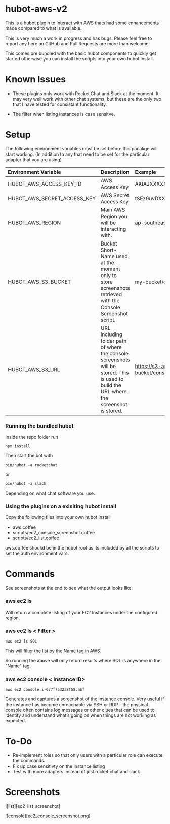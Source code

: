 # hubot-aws-v2
This is a hubot plugin to interact with AWS thats had some enhancements made compared to what is available. 

This is very much a work in progress and has bugs. Please feel free to report any here on GitHub and Pull Requests are more than welcome.

This comes pre bundled with the basic hubot components to quickly get started otherwise you can install the scripts into your own hubot install.


# Known Issues
* These plugins only work with Rocket.Chat and Slack at the moment. It may very well work with other chat systems, but these are the only two that I have tested for consistant functionality. 

* The filter when listing instances is case sensitve. 



# Setup
The following environment variables must be set before this pacakge will start working. (In addition to any that need to be set for the particular adapter that you are using)

Environment Variable | Description | Example
:---- | :---- | :----
HUBOT_AWS_ACCESS_KEY_ID | AWS Access Key | AKIAJXXXXXXSSSSQYZKQ
HUBOT_AWS_SECRET_ACCESS_KEY | AWS Secret Access Key | tSEz9uvDXXXXXXXqO5yXXFGmXXnXXGXXZRj8XXXX
HUBOT_AWS_REGION | Main AWS Region you will be interacting with. | ap-southeast-2
HUBOT_AWS_S3_BUCKET | Bucket Short-Name used at the moment only to store screenshots retrieved with the Console Screenshot script. | my-bucket/console-screenshots
HUBOT_AWS_S3_URL | URL including folder path of where the console screenshots will be stored. This is used to build the URL where the screenshot is stored. | https://s3-ap-southeast-2.amazonaws.com/my-bucket/console-screenshots/

### Running the bundled hubot 
Inside the repo folder run 

```
npm install
```

Then start the bot with 

```
bin/hubot -a rocketchat
```

or

```
bin/hubot -a slack
```

Depending on what chat software you use. 

### Using the plugins on a exisiting hubot install
Copy the following files into your own hubot install

* aws.coffee
* scripts/ec2_console_screenshot.coffee
* scripts/ec2_list.coffee

aws.coffee shoukd be in the hubot root as its included by all the scripts to set the auth environment vars.

# Commands 
See screenshots at the end to see what the output looks like. 

### aws ec2 ls
Will return a complete listing of your EC2 Instances under the configured region. 

### aws ec2 ls < Filter > 
```
aws ec2 ls SQL 
```
This will filter the list by the Name tag in AWS.

So running the above will only return results where SQL is anywhere in the "Name" tag.

### aws ec2 console < Instance ID> 
```
aws ec2 console i-077f7532a8f58cabf
```

Generates and captures a screenshot of the instance console. Very useful if the instance has become unreachable via SSH or RDP - the physical console often contains log messages or other clues that can be used to identify and understand what’s going on when things are not working as expected.

# To-Do
* Re-implement roles so that only users with a particular role can execute the commands. 
* Fix up case sensitivty on the instance listing 
* Test with more adapters instead of just rocket.chat and slack

# Screenshots
![list][ec2_list_screenshot]

![console][ec2_console_screenshot.png]
